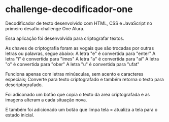 # challenge-decodificador-one
Decodificador de texto desenvolvido com HTML, CSS e JavaScript no primeiro desafio challenge One Alura.

Essa aplicação foi desenvolvida para criptografar textos.

As chaves de criptografia foram as vogais que são trocadas por outras letras ou palavras, segue abaixo:
A letra "e" é convertida para "enter"
A letra "i" é convertida para "imes"
A letra "a" é convertida para "ai"
A letra "o" é convertida para "ober"
A letra "u" é convertida para "ufat"

Funciona apenas com letras minúsculas, sem acento e caracteres especiais;
Converte para texto criptografado e também retorna o texto para descriptografado.

Foi adiconado um botão que copia o texto da area criptografada e as imagens alteram a cada situação nova.

E também foi adicionado um botão que limpa tela = atualiza a tela para o estado inicial.
